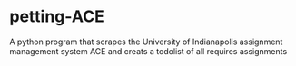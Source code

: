 # petting-ACE
A python program that scrapes the University of Indianapolis assignment management system ACE and creats a todolist of all requires assignments
